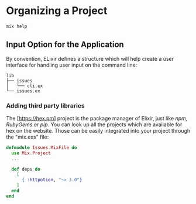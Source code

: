 Organizing a Project
================================================================================

~~~bash
mix help
~~~

Input Option for the Application
--------------------------------------------------------------------------------

By convention, ELixir defines a structure which will help create a user interface
for handling user input on the command line:

~~~
lib
├── issues
│   └── cli.ex
└── issues.ex
~~~

### Adding third party libraries

The [https://hex.pm] project is the package manager of Elixir, just like *npm, RubyGems or pip*.
You can look up all the projects which are available for hex on the website. 
Those can be easily integrated into your project through the "mix.exs" file:

~~~elixir
defmodule Issues.MixFile do
  use Mix.Project
  ...

  def deps do
    [
      { :httpotion, "~> 3.0"}
    ]
  end
end
~~~

